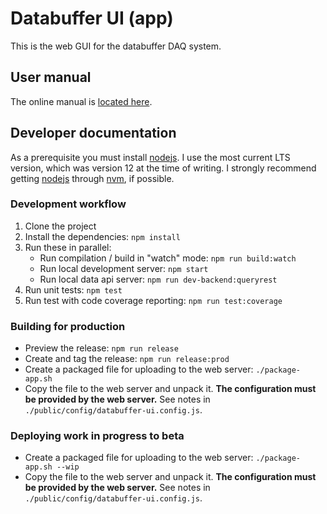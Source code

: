 # Databuffer UI (app)

This is the web GUI for the databuffer DAQ system.

## User manual

The online manual is [located here](./docs/index.md).

## Developer documentation

As a prerequisite you must install [nodejs]. I use the most current LTS version, which was version 12 at the time of writing. I strongly recommend getting [nodejs] through [nvm], if possible.

### Development workflow

1.  Clone the project
2.  Install the dependencies: `npm install`
3.  Run these in parallel:
    - Run compilation / build in "watch" mode: `npm run build:watch`
    - Run local development server: `npm start`
    - Run local data api server: `npm run dev-backend:queryrest`
4.  Run unit tests: `npm test`
5.  Run test with code coverage reporting: `npm run test:coverage`

### Building for production

- Preview the release: `npm run release`
- Create and tag the release: `npm run release:prod`
- Create a packaged file for uploading to the web server: `./package-app.sh`
- Copy the file to the web server and unpack it. **The configuration must be provided by the web server.** See notes in `./public/config/databuffer-ui.config.js`.

### Deploying work in progress to beta

- Create a packaged file for uploading to the web server: `./package-app.sh --wip`
- Copy the file to the web server and unpack it. **The configuration must be provided by the web server.** See notes in `./public/config/databuffer-ui.config.js`.

[nodejs]: https://nodejs.org/en/
[nvm]: https://github.com/nvm-sh/nvm
